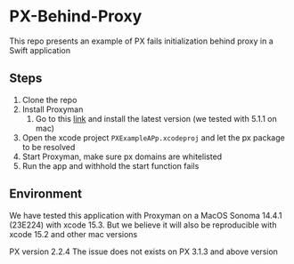 # PX-Behind-Proxy
This repo presents an example of PX fails initialization behind proxy in a Swift application


## Steps
1) Clone the repo
2) Install Proxyman
   1) Go to this [link](https://proxyman.io/download) and install the latest version (we tested with 5.1.1 on mac)
3) Open the xcode project `PXExampleAPp.xcodeproj` and let the px package to be resolved
4) Start Proxyman, make sure px domains are whitelisted
5) Run the app and withhold the start function fails

## Environment
We have tested this application with Proxyman on a MacOS Sonoma 14.4.1 (23E224) with xcode 15.3.
But we believe it will also be reproducible with xcode 15.2 and other mac versions

PX version 2.2.4
The issue does not exists on PX 3.1.3 and above version